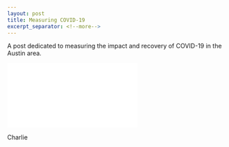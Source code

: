 ```yaml
---
layout: post
title: Measuring COVID-19
excerpt_separator: <!--more-->
---
```


A post dedicated to measuring the impact and recovery of COVID-19 in the Austin area. 

<!--more-->

<iframe frameborder="0" scrolling="no" src="//plotly.com/~charlie2343/60.embed?width=100%&link=false&?height=650"></iframe>

Charlie
